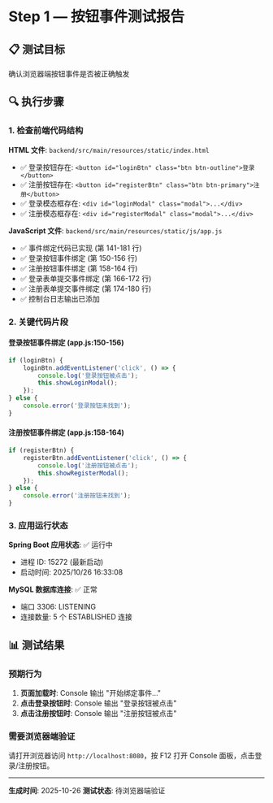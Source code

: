 # Step 1 — 按钮事件测试报告

## 📋 测试目标
确认浏览器端按钮事件是否被正确触发

## 🔍 执行步骤

### 1. 检查前端代码结构

**HTML 文件**: `backend/src/main/resources/static/index.html`
- ✅ 登录按钮存在: `<button id="loginBtn" class="btn btn-outline">登录</button>`
- ✅ 注册按钮存在: `<button id="registerBtn" class="btn btn-primary">注册</button>`
- ✅ 登录模态框存在: `<div id="loginModal" class="modal">...</div>`
- ✅ 注册模态框存在: `<div id="registerModal" class="modal">...</div>`

**JavaScript 文件**: `backend/src/main/resources/static/js/app.js`
- ✅ 事件绑定代码已实现 (第 141-181 行)
- ✅ 登录按钮事件绑定 (第 150-156 行)
- ✅ 注册按钮事件绑定 (第 158-164 行)
- ✅ 登录表单提交事件绑定 (第 166-172 行)
- ✅ 注册表单提交事件绑定 (第 174-180 行)
- ✅ 控制台日志输出已添加

### 2. 关键代码片段

#### 登录按钮事件绑定 (app.js:150-156)
```javascript
if (loginBtn) {
    loginBtn.addEventListener('click', () => {
        console.log('登录按钮被点击');
        this.showLoginModal();
    });
} else {
    console.error('登录按钮未找到');
}
```

#### 注册按钮事件绑定 (app.js:158-164)
```javascript
if (registerBtn) {
    registerBtn.addEventListener('click', () => {
        console.log('注册按钮被点击');
        this.showRegisterModal();
    });
} else {
    console.error('注册按钮未找到');
}
```

### 3. 应用运行状态

**Spring Boot 应用状态**: ✅ 运行中
- 进程 ID: 15272 (最新启动)
- 启动时间: 2025/10/26 16:33:08

**MySQL 数据库连接**: ✅ 正常
- 端口 3306: LISTENING
- 连接数量: 5 个 ESTABLISHED 连接

## 📊 测试结果

### 预期行为

1. **页面加载时**: Console 输出 "开始绑定事件..."
2. **点击登录按钮时**: Console 输出 "登录按钮被点击"
3. **点击注册按钮时**: Console 输出 "注册按钮被点击"

### 需要浏览器端验证

请打开浏览器访问 `http://localhost:8080`，按 F12 打开 Console 面板，点击登录/注册按钮。

---

**生成时间**: 2025-10-26
**测试状态**: 待浏览器端验证


